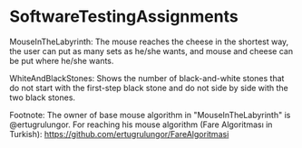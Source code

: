 # SoftwareTestingAssignments
MouseInTheLabyrinth: The mouse reaches the cheese in the shortest way, the user can put as many sets as he/she wants, and mouse and cheese can be put where he/she wants.

WhiteAndBlackStones: Shows the number of black-and-white stones that do not start with the first-step black stone and do not side by side with the two black stones.

Footnote: The owner of base mouse algorithm in "MouseInTheLabyrinth" is @ertugrulungor.
For reaching his mouse algorithm (Fare Algoritması in Turkish): https://github.com/ertugrulungor/FareAlgoritmasi
